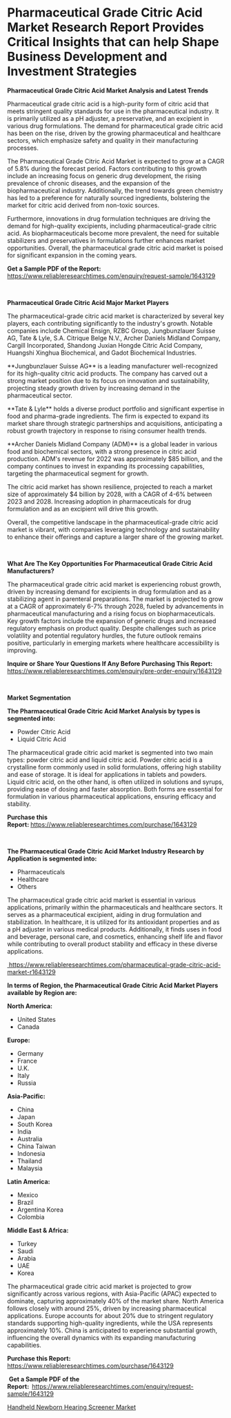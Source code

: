 <p><h1>Pharmaceutical Grade Citric Acid Market Research Report Provides Critical Insights that can help Shape Business Development and Investment Strategies</h1></p><p><strong>Pharmaceutical Grade Citric Acid Market Analysis and Latest Trends</strong></p>
<p><p>Pharmaceutical grade citric acid is a high-purity form of citric acid that meets stringent quality standards for use in the pharmaceutical industry. It is primarily utilized as a pH adjuster, a preservative, and an excipient in various drug formulations. The demand for pharmaceutical grade citric acid has been on the rise, driven by the growing pharmaceutical and healthcare sectors, which emphasize safety and quality in their manufacturing processes.</p><p>The Pharmaceutical Grade Citric Acid Market is expected to grow at a CAGR of 5.8% during the forecast period. Factors contributing to this growth include an increasing focus on generic drug development, the rising prevalence of chronic diseases, and the expansion of the biopharmaceutical industry. Additionally, the trend towards green chemistry has led to a preference for naturally sourced ingredients, bolstering the market for citric acid derived from non-toxic sources.</p><p>Furthermore, innovations in drug formulation techniques are driving the demand for high-quality excipients, including pharmaceutical-grade citric acid. As biopharmaceuticals become more prevalent, the need for suitable stabilizers and preservatives in formulations further enhances market opportunities. Overall, the pharmaceutical grade citric acid market is poised for significant expansion in the coming years.</p></p>
<p><strong>Get a Sample PDF of the Report:&nbsp;</strong> <a href="https://www.reliableresearchtimes.com/enquiry/request-sample/1643129?utm_campaign=2007&utm_medium=2&utm_source=Github&utm_content=ia&utm_term=28032025&utm_id=pharmaceutical-grade-citric-acid">https://www.reliableresearchtimes.com/enquiry/request-sample/1643129</a></p>
<p>&nbsp;</p>
<p><strong>Pharmaceutical Grade Citric Acid Major Market Players</strong></p>
<p><p>The pharmaceutical-grade citric acid market is characterized by several key players, each contributing significantly to the industry's growth. Notable companies include Chemical Ensign, RZBC Group, Jungbunzlauer Suisse AG, Tate & Lyle, S.A. Citrique Belge N.V., Archer Daniels Midland Company, Cargill Incorporated, Shandong Juxian Hongde Citric Acid Company, Huangshi Xinghua Biochemical, and Gadot Biochemical Industries.</p><p>**Jungbunzlauer Suisse AG** is a leading manufacturer well-recognized for its high-quality citric acid products. The company has carved out a strong market position due to its focus on innovation and sustainability, projecting steady growth driven by increasing demand in the pharmaceutical sector.</p><p>**Tate & Lyle** holds a diverse product portfolio and significant expertise in food and pharma-grade ingredients. The firm is expected to expand its market share through strategic partnerships and acquisitions, anticipating a robust growth trajectory in response to rising consumer health trends.</p><p>**Archer Daniels Midland Company (ADM)** is a global leader in various food and biochemical sectors, with a strong presence in citric acid production. ADM's revenue for 2022 was approximately $85 billion, and the company continues to invest in expanding its processing capabilities, targeting the pharmaceutical segment for growth.</p><p>The citric acid market has shown resilience, projected to reach a market size of approximately $4 billion by 2028, with a CAGR of 4-6% between 2023 and 2028. Increasing adoption in pharmaceuticals for drug formulation and as an excipient will drive this growth.</p><p>Overall, the competitive landscape in the pharmaceutical-grade citric acid market is vibrant, with companies leveraging technology and sustainability to enhance their offerings and capture a larger share of the growing market.</p></p>
<p>&nbsp;</p>
<p><strong>What Are The Key Opportunities For Pharmaceutical Grade Citric Acid Manufacturers?</strong></p>
<p><p>The pharmaceutical grade citric acid market is experiencing robust growth, driven by increasing demand for excipients in drug formulation and as a stabilizing agent in parenteral preparations. The market is projected to grow at a CAGR of approximately 6-7% through 2028, fueled by advancements in pharmaceutical manufacturing and a rising focus on biopharmaceuticals. Key growth factors include the expansion of generic drugs and increased regulatory emphasis on product quality. Despite challenges such as price volatility and potential regulatory hurdles, the future outlook remains positive, particularly in emerging markets where healthcare accessibility is improving.</p></p>
<p><strong>Inquire or Share Your Questions If Any Before Purchasing This Report:</strong> <a href="https://www.reliableresearchtimes.com/enquiry/pre-order-enquiry/1643129?utm_campaign=2007&utm_medium=2&utm_source=Github&utm_content=ia&utm_term=28032025&utm_id=pharmaceutical-grade-citric-acid">https://www.reliableresearchtimes.com/enquiry/pre-order-enquiry/1643129</a></p>
<p>&nbsp;</p>
<p><strong>Market Segmentation</strong></p>
<p><strong>The Pharmaceutical Grade Citric Acid Market Analysis by types is segmented into:</strong></p>
<p><ul><li>Powder Citric Acid</li><li>Liquid Citric Acid</li></ul></p>
<p><p>The pharmaceutical grade citric acid market is segmented into two main types: powder citric acid and liquid citric acid. Powder citric acid is a crystalline form commonly used in solid formulations, offering high stability and ease of storage. It is ideal for applications in tablets and powders. Liquid citric acid, on the other hand, is often utilized in solutions and syrups, providing ease of dosing and faster absorption. Both forms are essential for formulation in various pharmaceutical applications, ensuring efficacy and stability.</p></p>
<p><strong>Purchase this Report:&nbsp;</strong><a href="https://www.reliableresearchtimes.com/purchase/1643129?utm_campaign=2007&utm_medium=2&utm_source=Github&utm_content=ia&utm_term=28032025&utm_id=pharmaceutical-grade-citric-acid">https://www.reliableresearchtimes.com/purchase/1643129</a></p>
<p>&nbsp;</p>
<p><strong>The Pharmaceutical Grade Citric Acid Market Industry Research by Application is segmented into:</strong></p>
<p><ul><li>Pharmaceuticals</li><li>Healthcare</li><li>Others</li></ul></p>
<p><p>The pharmaceutical grade citric acid market is essential in various applications, primarily within the pharmaceuticals and healthcare sectors. It serves as a pharmaceutical excipient, aiding in drug formulation and stabilization. In healthcare, it is utilized for its antioxidant properties and as a pH adjuster in various medical products. Additionally, it finds uses in food and beverage, personal care, and cosmetics, enhancing shelf life and flavor while contributing to overall product stability and efficacy in these diverse applications.</p></p>
<p><a href="https://www.reliableresearchtimes.com/pharmaceutical-grade-citric-acid-market-r1643129?utm_campaign=2007&utm_medium=2&utm_source=Github&utm_content=ia&utm_term=28032025&utm_id=pharmaceutical-grade-citric-acid">&nbsp;https://www.reliableresearchtimes.com/pharmaceutical-grade-citric-acid-market-r1643129</a></p>
<p><strong>In terms of Region, the Pharmaceutical Grade Citric Acid Market Players available by Region are:</strong></p>
<p>
    <p> <strong> North America: </strong>
        <ul>
            <li>United States</li>
            <li>Canada</li>
        </ul>
        </p> 
    <p> <strong> Europe: </strong>
        <ul>
            <li>Germany</li>
            <li>France</li>
            <li>U.K.</li>
            <li>Italy</li>
            <li>Russia</li>
        </ul>
        </p> 
    <p> <strong> Asia-Pacific: </strong>
        <ul>
            <li>China</li>
            <li>Japan</li>
            <li>South Korea</li>
            <li>India</li>
            <li>Australia</li>
            <li>China Taiwan</li>
            <li>Indonesia</li>
            <li>Thailand</li>
            <li>Malaysia</li>
        </ul>
        </p> 
    <p> <strong> Latin America: </strong>
        <ul>
            <li>Mexico</li>
            <li>Brazil</li>
            <li>Argentina Korea</li>
            <li>Colombia</li>
        </ul>
        </p> 
    <p> <strong> Middle East & Africa: </strong>
        <ul>
            <li>Turkey</li>
            <li>Saudi</li>
            <li>Arabia</li>
            <li>UAE</li>
            <li>Korea</li>
        </ul>
    </p>
    </p>
<p><p>The pharmaceutical grade citric acid market is projected to grow significantly across various regions, with Asia-Pacific (APAC) expected to dominate, capturing approximately 40% of the market share. North America follows closely with around 25%, driven by increasing pharmaceutical applications. Europe accounts for about 20% due to stringent regulatory standards supporting high-quality ingredients, while the USA represents approximately 10%. China is anticipated to experience substantial growth, influencing the overall dynamics with its expanding manufacturing capabilities.</p></p>
<p><strong>Purchase this Report: </strong><a href="https://www.reliableresearchtimes.com/purchase/1643129?utm_campaign=2007&utm_medium=2&utm_source=Github&utm_content=ia&utm_term=28032025&utm_id=pharmaceutical-grade-citric-acid">https://www.reliableresearchtimes.com/purchase/1643129</a></p>
<p>&nbsp;<strong>Get a Sample PDF of the Report:&nbsp;&nbsp;</strong><a href="https://www.reliableresearchtimes.com/enquiry/request-sample/1643129?utm_campaign=2007&utm_medium=2&utm_source=Github&utm_content=ia&utm_term=28032025&utm_id=pharmaceutical-grade-citric-acid">https://www.reliableresearchtimes.com/enquiry/request-sample/1643129</a></p>
<p><strong></strong></p>
<p><p><a href="https://github.com/angelajermaine/Market-Research-Report-List-6/blob/main/handheld-newborn-hearing-screener-market.md?utm_campaign=2007&utm_medium=2&utm_source=Github&utm_content=ia&utm_term=28032025&utm_id=pharmaceutical-grade-citric-acid">Handheld Newborn Hearing Screener Market</a></p></p>